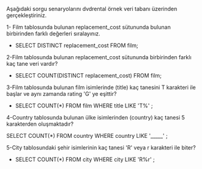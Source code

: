 Aşağıdaki sorgu senaryolarını dvdrental örnek veri tabanı üzerinden gerçekleştiriniz.

1- Film tablosunda bulunan replacement_cost sütununda bulunan birbirinden farklı değerleri sıralayınız.

* SELECT DISTINCT replacement_cost FROM film; 

2-Film tablosunda bulunan replacement_cost sütununda birbirinden farklı kaç tane veri vardır?

* SELECT COUNT(DISTINCT replacement_cost) FROM film; 

3-Film tablosunda bulunan film isimlerinde (title) kaç tanesini T karakteri ile başlar ve aynı zamanda rating 'G' ye eşittir?

* SELECT COUNT(*) FROM film WHERE title LIKE 'T%' ;

4-Country tablosunda bulunan ülke isimlerinden (country) kaç tanesi 5 karakterden oluşmaktadır?

SELECT COUNT(*) FROM country WHERE country  LIKE '_____' ;

5-City tablosundaki şehir isimlerinin kaç tanesi 'R' veya r karakteri ile biter?

* SELECT COUNT(*) FROM city  WHERE city   LIKE 'R%r' ;
